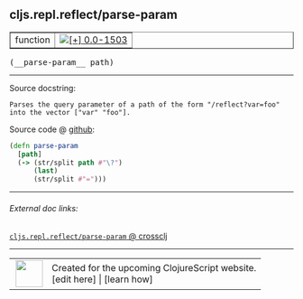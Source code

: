 ## cljs.repl.reflect/parse-param



 <table border="1">
<tr>
<td>function</td>
<td><a href="https://github.com/cljsinfo/cljs-api-docs/tree/0.0-1503"><img valign="middle" alt="[+] 0.0-1503" title="Added in 0.0-1503" src="https://img.shields.io/badge/+-0.0--1503-lightgrey.svg"></a> </td>
</tr>
</table>


 <samp>
(__parse-param__ path)<br>
</samp>

---





Source docstring:

```
Parses the query parameter of a path of the form "/reflect?var=foo"
into the vector ["var" "foo"].
```


Source code @ [github](https://github.com/clojure/clojurescript/blob/r1.7.48/src/main/clojure/cljs/repl/reflect.clj#L44-L50):

```clj
(defn parse-param
  [path]
  (-> (str/split path #"\?")
      (last)
      (str/split #"=")))
```

<!--
Repo - tag - source tree - lines:

 <pre>
clojurescript @ r1.7.48
└── src
    └── main
        └── clojure
            └── cljs
                └── repl
                    └── <ins>[reflect.clj:44-50](https://github.com/clojure/clojurescript/blob/r1.7.48/src/main/clojure/cljs/repl/reflect.clj#L44-L50)</ins>
</pre>

-->

---



###### External doc links:

[`cljs.repl.reflect/parse-param` @ crossclj](http://crossclj.info/fun/cljs.repl.reflect/parse-param.html)<br>

---

 <table>
<tr><td>
<img valign="middle" align="right" width="48px" src="http://i.imgur.com/Hi20huC.png">
</td><td>
Created for the upcoming ClojureScript website.<br>
[edit here] | [learn how]
</td></tr></table>

[edit here]:https://github.com/cljsinfo/cljs-api-docs/blob/master/cljsdoc/cljs.repl.reflect_parse-param.cljsdoc
[learn how]:https://github.com/cljsinfo/cljs-api-docs/wiki/cljsdoc-files

<!--

This information was too distracting to show to readers, but I'll leave it
commented here since it is helpful to:

- pretty-print the data used to generate this document
- and show how to retrieve that data



The API data for this symbol:

```clj
{:ns "cljs.repl.reflect",
 :name "parse-param",
 :signature ["[path]"],
 :history [["+" "0.0-1503"]],
 :type "function",
 :full-name-encode "cljs.repl.reflect_parse-param",
 :source {:code "(defn parse-param\n  [path]\n  (-> (str/split path #\"\\?\")\n      (last)\n      (str/split #\"=\")))",
          :title "Source code",
          :repo "clojurescript",
          :tag "r1.7.48",
          :filename "src/main/clojure/cljs/repl/reflect.clj",
          :lines [44 50]},
 :full-name "cljs.repl.reflect/parse-param",
 :docstring "Parses the query parameter of a path of the form \"/reflect?var=foo\"\ninto the vector [\"var\" \"foo\"]."}

```

Retrieve the API data for this symbol:

```clj
;; from Clojure REPL
(require '[clojure.edn :as edn])
(-> (slurp "https://raw.githubusercontent.com/cljsinfo/cljs-api-docs/catalog/cljs-api.edn")
    (edn/read-string)
    (get-in [:symbols "cljs.repl.reflect/parse-param"]))
```

-->
